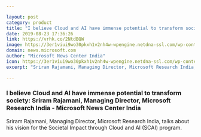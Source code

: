 ```yaml
---

layout: post
category: product
title: "I believe Cloud and AI have immense potential to transform society: Sriram Rajamani, Managing Director, Microsoft Research India - Microsoft News Center India"
date: 2019-08-23 17:36:26
link: https://vrhk.co/2NtdBQW
image: https://3er1viui9wo30pkxh1v2nh4w-wpengine.netdna-ssl.com/wp-content/uploads/prod/sites/45/2019/08/sriram.....jpg
domain: news.microsoft.com
author: "Microsoft News Center India"
icon: https://3er1viui9wo30pkxh1v2nh4w-wpengine.netdna-ssl.com/wp-content/uploads/prod/sites/45/2018/04/cropped-cropped-microsoft_logo_element-1-180x180.png
excerpt: "Sriram Rajamani, Managing Director, Microsoft Research India, talks about his vision for the Societal Impact through Cloud and AI (SCAI) program."

---
```


### I believe Cloud and AI have immense potential to transform society: Sriram Rajamani, Managing Director, Microsoft Research India - Microsoft News Center India

Sriram Rajamani, Managing Director, Microsoft Research India, talks about his vision for the Societal Impact through Cloud and AI (SCAI) program.